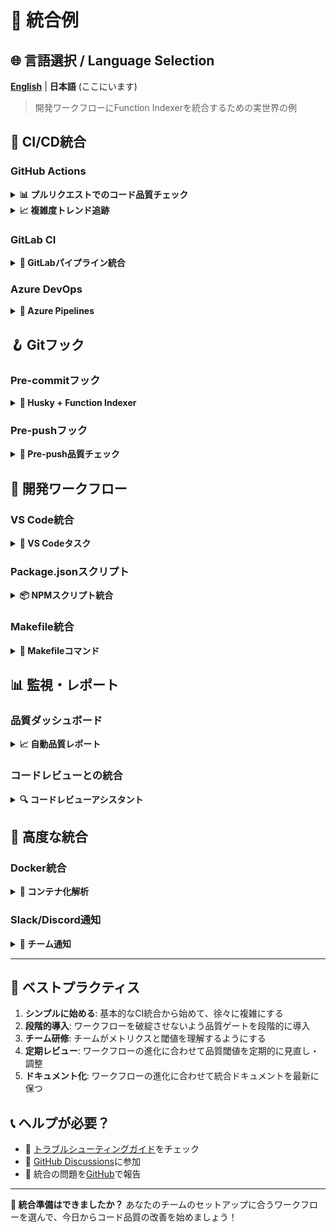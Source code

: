 # 🔗 統合例

## 🌐 言語選択 / Language Selection

[**English**](INTEGRATIONS.md) | **日本語** (ここにいます)

> 開発ワークフローにFunction Indexerを統合するための実世界の例

## 🚀 CI/CD統合

### GitHub Actions

<details>
<summary><strong>📊 プルリクエストでのコード品質チェック</strong></summary>

`.github/workflows/code-quality.yml`を作成：

```yaml
name: コード品質解析

on:
  pull_request:
    branches: [main, develop]
  push:
    branches: [main]

jobs:
  quality-check:
    runs-on: ubuntu-latest
    name: コード品質解析
    
    steps:
      - name: コードをチェックアウト
        uses: actions/checkout@v4
        
      - name: Node.jsをセットアップ
        uses: actions/setup-node@v4
        with:
          node-version: '18'
          cache: 'npm'
          
      - name: 依存関係をインストール
        run: npm ci
        
      - name: Function Indexerをインストール
        run: npm install -g function-indexer
        
      - name: 関数インデックスを生成
        run: function-indexer
        
      - name: コードメトリクスを解析
        id: metrics
        run: |
          echo "## 📊 コード品質レポート" >> $GITHUB_STEP_SUMMARY
          function-indexer metrics >> $GITHUB_STEP_SUMMARY
          
          # 高複雑度関数をチェック
          if function-indexer metrics | grep -q "High Risk"; then
            echo "high_complexity=true" >> $GITHUB_OUTPUT
            echo "⚠️ **高複雑度関数が検出されました！**" >> $GITHUB_STEP_SUMMARY
            function-indexer metrics --details >> $GITHUB_STEP_SUMMARY
          else
            echo "high_complexity=false" >> $GITHUB_OUTPUT
            echo "✅ **すべての関数が複雑度閾値内です**" >> $GITHUB_STEP_SUMMARY
          fi
          
      - name: PRにコメント
        if: github.event_name == 'pull_request'
        uses: actions/github-script@v7
        with:
          script: |
            const { execSync } = require('child_process');
            const metrics = execSync('function-indexer metrics', { encoding: 'utf8' });
            
            const comment = `## 📊 Function Indexer レポート
            
            ${metrics}
            
            <details>
            <summary>🔍 関数検索が利用可能</summary>
            
            解析された関数を検索できます：
            \`\`\`bash
            function-indexer search "your query"
            \`\`\`
            
            </details>
            
            *Function Indexerにより生成*`;
            
            github.rest.issues.createComment({
              issue_number: context.issue.number,
              owner: context.repo.owner,
              repo: context.repo.repo,
              body: comment
            });
            
      - name: 高複雑度の場合失敗
        if: steps.metrics.outputs.high_complexity == 'true'
        run: |
          echo "::error::高複雑度関数が検出されました。マージ前にリファクタリングを検討してください。"
          exit 1
```

</details>

<details>
<summary><strong>📈 複雑度トレンド追跡</strong></summary>

時間経過による複雑度トレンドを追跡：

```yaml
name: 複雑度トレンド解析

on:
  push:
    branches: [main]

jobs:
  track-complexity:
    runs-on: ubuntu-latest
    
    steps:
      - name: コードをチェックアウト
        uses: actions/checkout@v4
        with:
          fetch-depth: 0  # トレンド解析のための完全履歴
          
      - name: Node.jsをセットアップ
        uses: actions/setup-node@v4
        with:
          node-version: '18'
          
      - name: Function Indexerをインストール
        run: npm install -g function-indexer
        
      - name: メトリクスレポートを生成
        run: |
          function-indexer
          function-indexer metrics --details > complexity-report.txt
          
      - name: 複雑度レポートをアップロード
        uses: actions/upload-artifact@v4
        with:
          name: complexity-report-${{ github.sha }}
          path: complexity-report.txt
          
      - name: リポジトリにメトリクスを保存
        run: |
          mkdir -p .github/metrics
          echo "$(date): $(function-indexer metrics | grep 'Total Functions')" >> .github/metrics/history.log
          git config user.name "github-actions[bot]"
          git config user.email "github-actions[bot]@users.noreply.github.com"
          git add .github/metrics/history.log
          git commit -m "複雑度メトリクス更新 [skip ci]" || exit 0
          git push
```

</details>

### GitLab CI

<details>
<summary><strong>🦊 GitLabパイプライン統合</strong></summary>

`.gitlab-ci.yml`に追加：

```yaml
stages:
  - analyze
  - quality-gate

variables:
  NODE_VERSION: "18"

function-indexer:analyze:
  stage: analyze
  image: node:${NODE_VERSION}
  before_script:
    - npm install -g function-indexer
  script:
    - function-indexer
    - function-indexer metrics > metrics-report.txt
    - function-indexer metrics --details > detailed-metrics.txt
  artifacts:
    reports:
      junit: test-results.xml
    paths:
      - .function-indexer/
      - metrics-report.txt
      - detailed-metrics.txt
    expire_in: 1 week
  only:
    - merge_requests
    - main
    - develop

quality-gate:
  stage: quality-gate
  image: node:${NODE_VERSION}
  dependencies:
    - function-indexer:analyze
  script:
    - |
      if grep -q "High Risk" metrics-report.txt; then
        echo "❌ 品質ゲート失敗: 高複雑度関数が検出されました"
        cat detailed-metrics.txt
        exit 1
      else
        echo "✅ 品質ゲート通過: すべての関数が閾値内です"
      fi
  only:
    - merge_requests
    - main
```

</details>

### Azure DevOps

<details>
<summary><strong>🔷 Azure Pipelines</strong></summary>

`azure-pipelines.yml`を作成：

```yaml
trigger:
  - main
  - develop

pr:
  - main

pool:
  vmImage: 'ubuntu-latest'

variables:
  nodeVersion: '18.x'

steps:
- task: NodeTool@0
  inputs:
    versionSpec: $(nodeVersion)
  displayName: 'Node.jsをインストール'

- script: |
    npm install -g function-indexer
  displayName: 'Function Indexerをインストール'

- script: |
    function-indexer
    function-indexer metrics > $(Agent.TempDirectory)/metrics.txt
  displayName: 'コード品質を解析'

- script: |
    echo "##vso[task.uploadsummary]$(Agent.TempDirectory)/metrics.txt"
    
    if grep -q "High Risk" $(Agent.TempDirectory)/metrics.txt; then
      echo "##vso[task.logissue type=warning]高複雑度関数が検出されました"
      function-indexer metrics --details
    fi
  displayName: '結果を報告'

- task: PublishTestResults@2
  inputs:
    testResultsFiles: '$(Agent.TempDirectory)/metrics.txt'
    testRunTitle: 'Function Indexer メトリクス'
  condition: always()
```

</details>

## 🪝 Gitフック

### Pre-commitフック

<details>
<summary><strong>🔧 Husky + Function Indexer</strong></summary>

1. **Huskyをインストール:**
   ```bash
   npm install --save-dev husky
   npx husky install
   ```

2. **pre-commitフックを作成:**
   ```bash
   npx husky add .husky/pre-commit "npm run pre-commit"
   ```

3. **package.jsonに追加:**
   ```json
   {
     "scripts": {
       "pre-commit": "function-indexer && npm run check-complexity",
       "check-complexity": "function-indexer metrics | grep -q 'High Risk' && echo '⚠️ 高複雑度検出' || echo '✅ 複雑度OK'"
     }
   }
   ```

4. **高度なpre-commitスクリプト:**
   ```bash
   #!/bin/sh
   . "$(dirname "$0")/_/husky.sh"

   echo "🔍 Function Indexerでコードを解析中..."
   
   # 関数インデックスを更新
   function-indexer
   
   # 変更されたファイルの高複雑度をチェック
   changed_files=$(git diff --cached --name-only --diff-filter=ACMR | grep -E '\.(ts|tsx|js|jsx)$')
   
   if [ -n "$changed_files" ]; then
     echo "📊 変更されたファイルの複雑度をチェック中..."
     
     # 変更されたファイルに高複雑度があるかチェック
     for file in $changed_files; do
       if function-indexer search "$(basename "$file" .ts)" --limit 1 | grep -q "High complexity"; then
         echo "⚠️ $file で高複雑度が検出されました"
         echo "コミット前にリファクタリングを検討してください。"
         echo "詳細は 'function-indexer metrics --details' を実行してください。"
         exit 1
       fi
     done
     
     echo "✅ 変更されたファイルはすべて複雑度チェックに合格しました"
   fi
   
   # インデックスが変更された場合は更新
   if git diff --cached --quiet .function-indexer/; then
     echo "📝 更新された関数インデックスをコミットに追加"
     git add .function-indexer/
   fi
   ```

</details>

### Pre-pushフック

<details>
<summary><strong>🚀 Pre-push品質チェック</strong></summary>

`.husky/pre-push`を作成：

```bash
#!/bin/sh
. "$(dirname "$0")/_/husky.sh"

echo "🚀 push前品質チェックを実行中..."

# push前の完全解析
function-indexer

# 包括的レポートを生成
function-indexer metrics > /tmp/quality-report.txt

# 品質閾値をチェック
high_risk=$(grep "High Risk:" /tmp/quality-report.txt | grep -o "[0-9]\+")
total_functions=$(grep "Total Functions:" /tmp/quality-report.txt | grep -o "[0-9]\+")

if [ "$high_risk" -gt 0 ]; then
  echo "⚠️ 品質ゲートチェック:"
  echo "   高リスク関数: $high_risk"
  echo "   総関数数: $total_functions"
  echo "   リスク比率: $(echo "scale=2; $high_risk / $total_functions * 100" | bc)%"
  
  if [ "$(echo "$high_risk / $total_functions > 0.1" | bc)" -eq 1 ]; then
    echo "❌ 品質ゲート失敗: 高リスク関数が多すぎます (>10%)"
    echo "'function-indexer metrics --details' を実行して具体的な問題を確認してください"
    exit 1
  fi
fi

echo "✅ 品質ゲート通過"
```

</details>

## 🔄 開発ワークフロー

### VS Code統合

<details>
<summary><strong>📝 VS Codeタスク</strong></summary>

`.vscode/tasks.json`を作成：

```json
{
  "version": "2.0.0",
  "tasks": [
    {
      "label": "Function Indexer: 解析",
      "type": "shell",
      "command": "function-indexer",
      "group": "build",
      "presentation": {
        "echo": true,
        "reveal": "always",
        "focus": false,
        "panel": "shared"
      },
      "problemMatcher": []
    },
    {
      "label": "Function Indexer: メトリクス",
      "type": "shell",
      "command": "function-indexer metrics",
      "group": "build",
      "presentation": {
        "echo": true,
        "reveal": "always",
        "focus": false,
        "panel": "shared"
      },
      "problemMatcher": []
    },
    {
      "label": "Function Indexer: 検索",
      "type": "shell",
      "command": "function-indexer search",
      "group": "build",
      "presentation": {
        "echo": true,
        "reveal": "always",
        "focus": true,
        "panel": "shared"
      },
      "problemMatcher": []
    }
  ]
}
```

デバッグ用の`.vscode/launch.json`を作成：

```json
{
  "version": "0.2.0",
  "configurations": [
    {
      "name": "Function Indexerをデバッグ",
      "type": "node",
      "request": "launch",
      "program": "${workspaceFolder}/node_modules/.bin/function-indexer",
      "args": ["--verbose"],
      "console": "integratedTerminal",
      "cwd": "${workspaceFolder}"
    }
  ]
}
```

</details>

### Package.jsonスクリプト

<details>
<summary><strong>📦 NPMスクリプト統合</strong></summary>

`package.json`に追加：

```json
{
  "scripts": {
    "analyze": "function-indexer",
    "analyze:verbose": "function-indexer --verbose",
    "metrics": "function-indexer metrics",
    "metrics:details": "function-indexer metrics --details",
    "search": "function-indexer search",
    "quality:check": "function-indexer metrics | grep -q 'High Risk' && exit 1 || echo '✅ 品質OK'",
    "quality:report": "function-indexer metrics > quality-report.txt && cat quality-report.txt",
    "pre-commit": "npm run analyze && npm run quality:check",
    "pre-push": "npm run analyze && npm run quality:report"
  }
}
```

使用方法：
```bash
npm run analyze
npm run metrics
npm run search "authentication"
npm run quality:check
```

</details>

### Makefile統合

<details>
<summary><strong>🔨 Makefileコマンド</strong></summary>

`Makefile`を作成：

```makefile
.PHONY: analyze metrics search quality setup help

# デフォルトターゲット
help: ## このヘルプメッセージを表示
	@echo "Function Indexer Makeコマンド:"
	@grep -E '^[a-zA-Z_-]+:.*?## .*$$' $(MAKEFILE_LIST) | sort | awk 'BEGIN {FS = ":.*?## "}; {printf "  \033[36m%-20s\033[0m %s\n", $$1, $$2}'

setup: ## Function Indexerをインストール
	npm install -g function-indexer

analyze: ## 関数解析を実行
	@echo "🔍 コードベースを解析中..."
	function-indexer

metrics: ## コード品質メトリクスを表示
	@echo "📊 コード品質メトリクス:"
	function-indexer metrics

metrics-details: ## 詳細メトリクスを表示
	@echo "📊 詳細コード品質メトリクス:"
	function-indexer metrics --details

search: ## 関数を検索（使用法: make search QUERY="auth"）
	@echo "🔍 検索対象: $(QUERY)"
	function-indexer search "$(QUERY)"

quality-check: ## 品質閾値をチェック
	@echo "🎯 品質チェック:"
	@function-indexer metrics | grep -q "High Risk" && \
		(echo "❌ 品質チェック失敗" && exit 1) || \
		echo "✅ 品質チェック合格"

quality-report: ## 品質レポートを生成
	@echo "📄 品質レポートを生成中..."
	function-indexer metrics > quality-report.txt
	@cat quality-report.txt

ci-check: analyze quality-check ## CI品質チェックを実行

pre-commit: analyze quality-check ## pre-commitチェック

clean: ## Function Indexerデータをクリーン
	rm -rf .function-indexer
	rm -f quality-report.txt
```

使用方法：
```bash
make analyze
make metrics
make search QUERY="authentication"
make quality-check
```

</details>

## 📊 監視・レポート

### 品質ダッシュボード

<details>
<summary><strong>📈 自動品質レポート</strong></summary>

定期的な品質レポート生成スクリプトを作成：

```bash
#!/bin/bash
# quality-dashboard.sh

DATE=$(date +"%Y-%m-%d")
REPORT_DIR="quality-reports"
REPORT_FILE="$REPORT_DIR/quality-$DATE.md"

mkdir -p "$REPORT_DIR"

cat > "$REPORT_FILE" << EOF
# コード品質レポート - $DATE

## サマリー
$(function-indexer metrics)

## 詳細解析
$(function-indexer metrics --details)

## 複雑度上位関数
$(function-indexer search "function" --limit 10 | grep "High complexity")

## 検索例
\`\`\`bash
# 認証関数を検索
function-indexer search "auth"

# APIエンドポイントを検索
function-indexer search "api route"

# データベース操作を検索
function-indexer search "database query"
\`\`\`

---
*$DATE に生成*
EOF

echo "📊 品質レポートが生成されました: $REPORT_FILE"

# オプション: チームチャット（Slack、Discordなど）に送信
if [ -n "$SLACK_WEBHOOK" ]; then
  curl -X POST -H 'Content-type: application/json' \
    --data "{\"text\":\"📊 日次コード品質レポート: $DATE\n\`\`\`$(function-indexer metrics)\`\`\`\"}" \
    "$SLACK_WEBHOOK"
fi
```

日次レポート用にcrontabに追加：
```bash
# 毎日午前9時に実行
0 9 * * * /path/to/quality-dashboard.sh
```

</details>

### コードレビューとの統合

<details>
<summary><strong>🔍 コードレビューアシスタント</strong></summary>

レビュアー用スクリプトを作成：

```bash
#!/bin/bash
# review-helper.sh

echo "🔍 コードレビューアシスタント"
echo "======================="

# 現在のブランチで変更されたファイルを取得
changed_files=$(git diff main...HEAD --name-only | grep -E '\.(ts|tsx|js|jsx)$')

if [ -z "$changed_files" ]; then
  echo "TypeScript/JavaScriptファイルの変更はありません。"
  exit 0
fi

echo "📁 変更されたファイル:"
echo "$changed_files"
echo ""

# 現在の状態を解析
echo "📊 現在の品質メトリクス:"
function-indexer metrics
echo ""

# 変更されたファイルを個別チェック
echo "🔍 変更されたファイルの解析:"
for file in $changed_files; do
  if [ -f "$file" ]; then
    basename_file=$(basename "$file" | sed 's/\.[^.]*$//')
    echo "📄 $file:"
    function-indexer search "$basename_file" --limit 3
    echo ""
  fi
done

# 提案を提供
echo "💡 レビュー提案:"
echo "• 高複雑度関数をチェック"
echo "• より小さな関数への抽出機会を探す"
echo "• 新しい関数が命名規則に従っているか確認"
echo "• 複雑な関数への単体テスト追加を検討"
```

コードレビュー中の使用方法：
```bash
git checkout feature/new-auth
./review-helper.sh
```

</details>

## 🚀 高度な統合

### Docker統合

<details>
<summary><strong>🐳 コンテナ化解析</strong></summary>

`Dockerfile.analysis`を作成：

```dockerfile
FROM node:18-alpine

# Function Indexerをインストール
RUN npm install -g function-indexer

# 作業ディレクトリを設定
WORKDIR /app

# ソースコードをコピー
COPY . .

# 解析を実行
CMD ["sh", "-c", "function-indexer && function-indexer metrics"]
```

使用方法：
```bash
# 解析コンテナをビルド
docker build -f Dockerfile.analysis -t my-app-analysis .

# 解析を実行
docker run --rm -v $(pwd):/app my-app-analysis

# またはdocker-composeの一部として
```

`docker-compose.yml`に追加：
```yaml
version: '3.8'
services:
  app:
    build: .
    # ... あなたのアプリ設定
    
  code-analysis:
    build:
      context: .
      dockerfile: Dockerfile.analysis
    volumes:
      - .:/app
    command: |
      sh -c "
        function-indexer
        function-indexer metrics > /tmp/metrics.txt
        cat /tmp/metrics.txt
      "
```

</details>

### Slack/Discord通知

<details>
<summary><strong>💬 チーム通知</strong></summary>

通知スクリプトを作成：

```bash
#!/bin/bash
# notify-team.sh

WEBHOOK_URL="YOUR_SLACK_WEBHOOK_URL"
PROJECT_NAME="My Awesome Project"

# メトリクスを生成
metrics=$(function-indexer metrics)
high_risk=$(echo "$metrics" | grep "High Risk:" | grep -o "[0-9]\+")

# メッセージの色を決定
if [ "$high_risk" -gt 0 ]; then
  color="warning"
  emoji="⚠️"
else
  color="good"
  emoji="✅"
fi

# Slackに送信
curl -X POST -H 'Content-type: application/json' \
  --data "{
    \"attachments\": [
      {
        \"color\": \"$color\",
        \"title\": \"$emoji コード品質レポート - $PROJECT_NAME\",
        \"text\": \"\`\`\`$metrics\`\`\`\",
        \"footer\": \"Function Indexer\",
        \"ts\": $(date +%s)
      }
    ]
  }" \
  "$WEBHOOK_URL"
```

Discord用：
```bash
#!/bin/bash
# discord-notify.sh

DISCORD_WEBHOOK="YOUR_DISCORD_WEBHOOK"
metrics=$(function-indexer metrics)

curl -H "Content-Type: application/json" \
  -d "{
    \"embeds\": [
      {
        \"title\": \"📊 コード品質レポート\",
        \"description\": \"\`\`\`$metrics\`\`\`\",
        \"color\": 5814783,
        \"timestamp\": \"$(date -u +%Y-%m-%dT%H:%M:%S.000Z)\"
      }
    ]
  }" \
  "$DISCORD_WEBHOOK"
```

</details>

---

## 🎯 ベストプラクティス

1. **シンプルに始める**: 基本的なCI統合から始めて、徐々に複雑にする
2. **段階的導入**: ワークフローを破綻させないよう品質ゲートを段階的に導入
3. **チーム研修**: チームがメトリクスと閾値を理解するようにする
4. **定期レビュー**: ワークフローの進化に合わせて品質閾値を定期的に見直し・調整
5. **ドキュメント化**: ワークフローの進化に合わせて統合ドキュメントを最新に保つ

## 📞 ヘルプが必要？

- 📖 [トラブルシューティングガイド](TROUBLESHOOTING-ja.md)をチェック
- 💬 [GitHub Discussions](https://github.com/akiramei/function-indexer/discussions)に参加
- 🐛 統合の問題を[GitHub](https://github.com/akiramei/function-indexer/issues)で報告

---

**🚀 統合準備はできましたか？** あなたのチームのセットアップに合うワークフローを選んで、今日からコード品質の改善を始めましょう！
